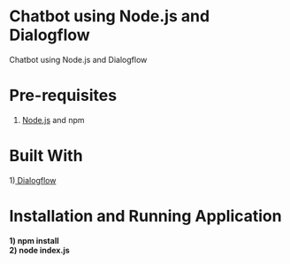 

# Chatbot using Node.js and Dialogflow

Chatbot using Node.js and Dialogflow

# Pre-requisites

1) <a href="https://nodejs.org/en">Node.js</a> and npm

# Built With
1)<a href="https://dialogflow.com/">  Dialogflow </a>

# Installation and Running Application
<b>
1) npm install </br>
2) node index.js
  </b>


